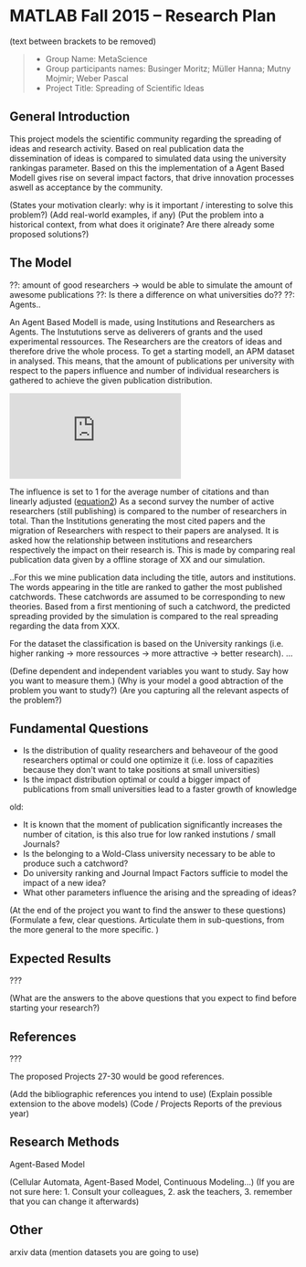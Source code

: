 # MATLAB Fall 2015 – Research Plan
(text between brackets to be removed)

> * Group Name: MetaScience
> * Group participants names: Businger Moritz; Müller Hanna; Mutny Mojmir; Weber Pascal
> * Project Title: Spreading of Scientific Ideas

## General Introduction

This project models the scientific community regarding the spreading of ideas and research activity. Based on real publication data the dissemination of ideas is compared to simulated data using the university rankingas parameter. Based on this the implementation of a Agent Based Modell gives rise on several impact factors, that drive innovation processes aswell as acceptance by the community.

(States your motivation clearly: why is it important / interesting to solve this problem?)
(Add real-world examples, if any)
(Put the problem into a historical context, from what does it originate? Are there already some proposed solutions?)

## The Model

??: amount of good researchers -> would be able to simulate the amount of awesome publications
??: Is there a difference on what universities do??
??:   Agents..

An Agent Based Modell is made, using Institutions and Researchers as Agents. The Instututions serve as deliverers of grants and the used experimental ressources. The Researchers are the creators of ideas and therefore drive the whole process. To get a starting modell, an APM dataset in analysed. This means, that the amount of publications per university with respect to the papers influence and number of individual researchers is gathered to achieve the given publication distribution.

![equation](http://www.sciweavers.org/tex2img.php?eq=%5Cfrac%7Bnumber%5C%20of%5C%20papers%7D%7Bnumber%5C%20of%5C%20researchers%7D%20%2A%20influence%5C%20coefficient%20&bc=White&fc=Black&im=jpg&fs=12&ff=arev&edit=0)

The influence is set to 1 for the average number of citations and than linearly adjusted ([equation2](http://www.sciweavers.org/tex2img.php?eq=%5Cfrac%7Bnumber%5C%20of%5C%20citation%7D%7Baverage%5C%20citations%7D&bc=White&fc=Black&im=jpg&fs=12&ff=arev&edit=0))
As a second survey the number of active researchers (still publishing) is compared to the number of researchers in total. Than the Institutions generating the most cited papers and the migration of Researchers with respect to their papers are analysed. It is asked how the relationship between institutions and researchers respectively the impact on their research is. This is made by comparing real publication data given by a offline storage of XX and our simulation. 

..For this we mine publication data including the title, autors and institutions. The words appearing in the title are ranked to gather the most published catchwords. These catchwords are assumed to be corresponding to new theories. Based from a first mentioning of such a catchword, the predicted spreading provided by the simulation is compared to the real spreading regarding the data from XXX.

For the dataset the classification is based on the University rankings (i.e. higher ranking -> more ressources -> more attractive -> better research).  ...

(Define dependent and independent variables you want to study. Say how you want to measure them.) (Why is your model a good abtraction of the problem you want to study?) (Are you capturing all the relevant aspects of the problem?)

## Fundamental Questions

- Is the distribution of quality researchers and behaveour of the good researchers optimal or could one optimize it (i.e. loss of capazities because they don't want to take positions at small universities)
- Is the impact distribution optimal or could a bigger impact of publications from small universities lead to a faster growth of knowledge
 
old:
- It is known that the moment of publication significantly increases the number of citation, is this also true for low ranked instutions / small Journals? 
- Is the belonging to a Wold-Class university necessary to be able to produce such a catchword?
- Do university ranking and Journal Impact Factors sufficie to model the impact of a new idea?
- What other parameters influence the arising and the spreading of ideas?

(At the end of the project you want to find the answer to these questions)
(Formulate a few, clear questions. Articulate them in sub-questions, from the more general to the more specific. )


## Expected Results

???

(What are the answers to the above questions that you expect to find before starting your research?)


## References 

???

The proposed Projects 27-30 would be good references.

(Add the bibliographic references you intend to use)
(Explain possible extension to the above models)
(Code / Projects Reports of the previous year)


## Research Methods

Agent-Based Model

(Cellular Automata, Agent-Based Model, Continuous Modeling...) (If you are not sure here: 1. Consult your colleagues, 2. ask the teachers, 3. remember that you can change it afterwards)


## Other

arxiv data
(mention datasets you are going to use)
